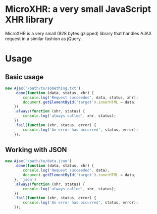 # MicroXHR: a very small JavaScript XHR library
MicroXHR is a very small (828 bytes gzipped) library that handles AJAX request in a similar fashion as jQuery.

# Usage
## Basic usage
``` javascript
new Ajax('/path/to/something.txt')
    .done(function (data, status, xhr) {
        console.log('Request succeeded', data, status, xhr);
        document.getElementById('target').innerHTML = data;
    })
    .always(function (xhr, status) {
        console.log('always called', xhr, status);
    })
    .fail(function (xhr, status, error) {
        console.log('An error has occurred', status, error);
    });
```

## Working with JSON
``` javascript
new Ajax('/path/to/data.json')
    .done(function (data, status, xhr) {
        console.log('Request succeeded', data);
        document.getElementById('target').innerHTML = data;
    }, 'json')
    .always(function (xhr, status) {
        console.log('always called', xhr, status);
    })
    .fail(function (xhr, status, error) {
        console.log('An error has occurred', status, error);
    });
```
